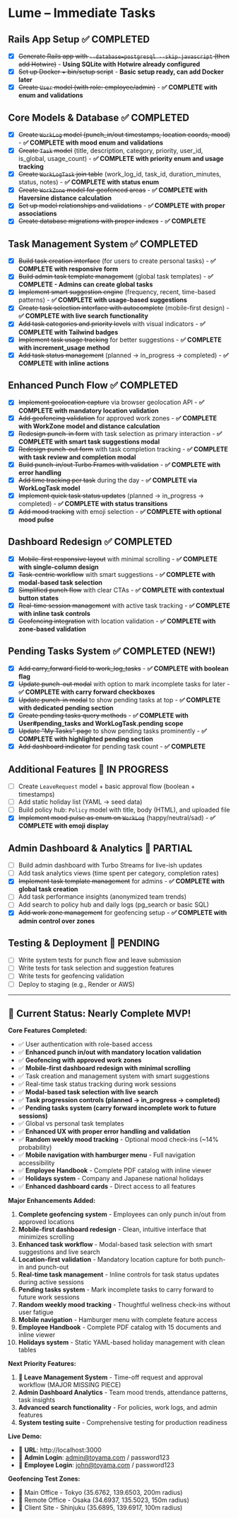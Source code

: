 # Lume – Immediate Tasks

## Rails App Setup ✅ COMPLETED
- [x] ~~Generate Rails app with `--database=postgresql --skip-javascript` (then add Hotwire)~~ - **Using SQLite with Hotwire already configured**
- [x] ~~Set up Docker + bin/setup script~~ - **Basic setup ready, can add Docker later**
- [x] ~~Create `User` model (with role: employee/admin)~~ - **✅ COMPLETE with enum and validations**

## Core Models & Database ✅ COMPLETED
- [x] ~~Create `WorkLog` model (punch_in/out timestamps, location coords, mood)~~ - **✅ COMPLETE with mood enum and validations**
- [x] ~~Create `Task` model~~ (title, description, category, priority, user_id, is_global, usage_count) - **✅ COMPLETE with priority enum and usage tracking**
- [x] ~~Create `WorkLogTask` join table~~ (work_log_id, task_id, duration_minutes, status, notes) - **✅ COMPLETE with status enum**
- [x] ~~Create `WorkZone` model for geofenced areas~~ - **✅ COMPLETE with Haversine distance calculation**
- [x] ~~Set up model relationships and validations~~ - **✅ COMPLETE with proper associations**
- [x] ~~Create database migrations with proper indexes~~ - **✅ COMPLETE**

## Task Management System ✅ COMPLETED
- [x] ~~Build task creation interface~~ (for users to create personal tasks) - **✅ COMPLETE with responsive form**
- [x] ~~Build admin task template management~~ (global task templates) - **✅ COMPLETE - Admins can create global tasks**
- [x] ~~Implement smart suggestion engine~~ (frequency, recent, time-based patterns) - **✅ COMPLETE with usage-based suggestions**
- [x] ~~Create task selection interface with autocomplete~~ (mobile-first design) - **✅ COMPLETE with live search functionality**
- [x] ~~Add task categories and priority levels~~ with visual indicators - **✅ COMPLETE with Tailwind badges**
- [x] ~~Implement task usage tracking~~ for better suggestions - **✅ COMPLETE with increment_usage method**
- [x] ~~Add task status management~~ (planned → in_progress → completed) - **✅ COMPLETE with inline actions**

## Enhanced Punch Flow ✅ COMPLETED
- [x] ~~Implement geolocation capture~~ via browser geolocation API - **✅ COMPLETE with mandatory location validation**
- [x] ~~Add geofencing validation~~ for approved work zones - **✅ COMPLETE with WorkZone model and distance calculation**
- [x] ~~Redesign punch-in form~~ with task selection as primary interaction - **✅ COMPLETE with smart task suggestions modal**
- [x] ~~Redesign punch-out form~~ with task completion tracking - **✅ COMPLETE with task review and completion modal**
- [x] ~~Build punch-in/out Turbo Frames with validation~~ - **✅ COMPLETE with error handling**
- [x] ~~Add time tracking per task~~ during the day - **✅ COMPLETE via WorkLogTask model**
- [x] ~~Implement quick task status updates~~ (planned → in_progress → completed) - **✅ COMPLETE with status transitions**
- [x] ~~Add mood tracking~~ with emoji selection - **✅ COMPLETE with optional mood pulse**

## Dashboard Redesign ✅ COMPLETED
- [x] ~~Mobile-first responsive layout~~ with minimal scrolling - **✅ COMPLETE with single-column design**
- [x] ~~Task-centric workflow~~ with smart suggestions - **✅ COMPLETE with modal-based task selection**
- [x] ~~Simplified punch flow~~ with clear CTAs - **✅ COMPLETE with contextual button states**
- [x] ~~Real-time session management~~ with active task tracking - **✅ COMPLETE with inline task controls**
- [x] ~~Geofencing integration~~ with location validation - **✅ COMPLETE with zone-based validation**

## Pending Tasks System ✅ COMPLETED (NEW!)
- [x] ~~Add carry_forward field to work_log_tasks~~ - **✅ COMPLETE with boolean flag**
- [x] ~~Update punch-out modal~~ with option to mark incomplete tasks for later - **✅ COMPLETE with carry forward checkboxes**
- [x] ~~Update punch-in modal~~ to show pending tasks at top - **✅ COMPLETE with dedicated pending section**
- [x] ~~Create pending tasks query methods~~ - **✅ COMPLETE with User#pending_tasks and WorkLogTask.pending scope**
- [x] ~~Update "My Tasks" page~~ to show pending tasks prominently - **✅ COMPLETE with highlighted pending section**
- [x] ~~Add dashboard indicator~~ for pending task count - **✅ COMPLETE**

## Additional Features 🔄 IN PROGRESS
- [ ] Create `LeaveRequest` model + basic approval flow (boolean + timestamps)
- [ ] Add static holiday list (YAML → seed data)
- [ ] Build policy hub: `Policy` model with title, body (HTML), and uploaded file
- [x] ~~Implement mood pulse as enum on `WorkLog`~~ (happy/neutral/sad) - **✅ COMPLETE with emoji display**

## Admin Dashboard & Analytics 🔄 PARTIAL
- [ ] Build admin dashboard with Turbo Streams for live-ish updates
- [ ] Add task analytics views (time spent per category, completion rates)
- [x] ~~Implement task template management~~ for admins - **✅ COMPLETE with global task creation**
- [ ] Add task performance insights (anonymized team trends)
- [ ] Add search to policy hub and daily logs (pg_search or basic SQL)
- [x] ~~Add work zone management~~ for geofencing setup - **✅ COMPLETE with admin control over zones**

## Testing & Deployment 🔄 PENDING
- [ ] Write system tests for punch flow and leave submission
- [ ] Write tests for task selection and suggestion features
- [ ] Write tests for geofencing validation
- [ ] Deploy to staging (e.g., Render or AWS)

---

## 🎉 Current Status: Nearly Complete MVP!

**Core Features Completed:**
- ✅ User authentication with role-based access
- ✅ **Enhanced punch in/out with mandatory location validation**
- ✅ **Geofencing with approved work zones**
- ✅ **Mobile-first dashboard redesign with minimal scrolling**
- ✅ Task creation and management system with smart suggestions
- ✅ Real-time task status tracking during work sessions
- ✅ **Modal-based task selection with live search**
- ✅ **Task progression controls (planned → in_progress → completed)**
- ✅ **Pending tasks system (carry forward incomplete work to future sessions)**
- ✅ Global vs personal task templates
- ✅ **Enhanced UX with proper error handling and validation**
- ✅ **Random weekly mood tracking** - Optional mood check-ins (~14% probability)
- ✅ **Mobile navigation with hamburger menu** - Full navigation accessibility
- ✅ **Employee Handbook** - Complete PDF catalog with inline viewer
- ✅ **Holidays system** - Company and Japanese national holidays
- ✅ **Enhanced dashboard cards** - Direct access to all features

**Major Enhancements Added:**
1. **Complete geofencing system** - Employees can only punch in/out from approved locations
2. **Mobile-first dashboard redesign** - Clean, intuitive interface that minimizes scrolling
3. **Enhanced task workflow** - Modal-based task selection with smart suggestions and live search
4. **Location-first validation** - Mandatory location capture for both punch-in and punch-out
5. **Real-time task management** - Inline controls for task status updates during active sessions
6. **Pending tasks system** - Mark incomplete tasks to carry forward to future work sessions
7. **Random weekly mood tracking** - Thoughtful wellness check-ins without user fatigue
8. **Mobile navigation** - Hamburger menu with complete feature access
9. **Employee Handbook** - Complete PDF catalog with 15 documents and inline viewer
10. **Holidays system** - Static YAML-based holiday management with clean tables

**Next Priority Features:**
1. **🔄 Leave Management System** - Time-off request and approval workflow (MAJOR MISSING PIECE)
2. **Admin Dashboard Analytics** - Team mood trends, attendance patterns, task insights
3. **Advanced search functionality** - For policies, work logs, and admin features
4. **System testing suite** - Comprehensive testing for production readiness

**Live Demo:**
- 🔗 **URL**: http://localhost:3000
- 👤 **Admin Login**: admin@toyama.com / password123
- 👤 **Employee Login**: john@toyama.com / password123

**Geofencing Test Zones:**
- 📍 Main Office - Tokyo (35.6762, 139.6503, 200m radius)
- 📍 Remote Office - Osaka (34.6937, 135.5023, 150m radius)
- 📍 Client Site - Shinjuku (35.6895, 139.6917, 100m radius)